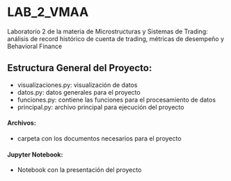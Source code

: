 # LAB_2_VMAA
Laboratorio 2 de la materia de Microstructuras y Sistemas de Trading: análisis de record histórico de cuenta de trading, métricas de desempeño y Behavioral Finance

## Estructura General del Proyecto:
- visualizaciones.py: visualización de datos
- datos.py: datos generales para el proyecto
- funciones.py: contiene las funciones para el procesamiento de datos
- principal.py: archivo principal para ejecución del proyecto

#### Archivos:
- carpeta con los documentos necesarios para el proyecto

#### Jupyter Notebook:
- Notebook con la presentación del proyecto
